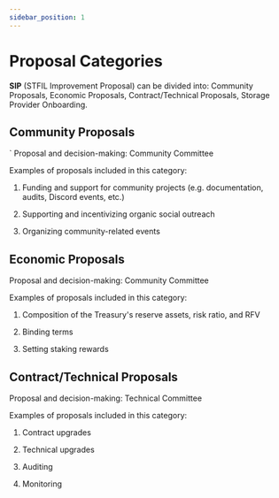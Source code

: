 ```yaml
---
sidebar_position: 1
---
```



# Proposal Categories

**SIP** (STFIL Improvement Proposal) can be divided into: Community Proposals, Economic Proposals, Contract/Technical Proposals, Storage Provider Onboarding.

## Community Proposals
`
Proposal and decision-making: Community Committee

Examples of proposals included in this category:

1.  Funding and support for community projects (e.g. documentation, audits, Discord events, etc.)

2.  Supporting and incentivizing organic social outreach

3.  Organizing community-related events


## Economic Proposals

Proposal and decision-making: Community Committee

Examples of proposals included in this category:

1. Composition of the Treasury's reserve assets, risk ratio, and RFV

2. Binding terms

3. Setting staking rewards

## Contract/Technical Proposals

Proposal and decision-making: Technical Committee

Examples of proposals included in this category:

1. Contract upgrades
    
2. Technical upgrades

3. Auditing

4. Monitoring


